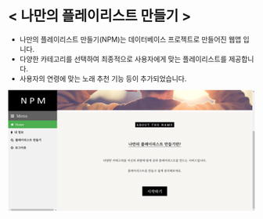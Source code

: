 # < 나만의 플레이리스트 만들기 >

- 나만의 플레이리스트 만들기(NPM)는 데이터베이스 프로젝트로 만들어진 웹앱 입니다.
- 다양한 카테고리를 선택하여 최종적으로 사용자에게 맞는 플레이리스트를 제공합니다.
- 사용자의 연령에 맞는 노래 추천 기능 등이 추가되었습니다.

<img src="DH/image/cap.png">